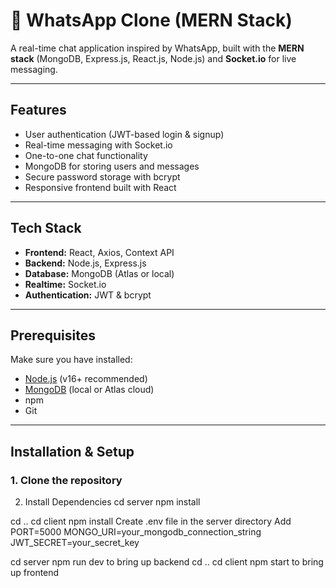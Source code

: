 # 📱 WhatsApp Clone (MERN Stack)

A real-time chat application inspired by WhatsApp, built with the **MERN stack** (MongoDB, Express.js, React.js, Node.js) and **Socket.io** for live messaging.  

---

## Features

- User authentication (JWT-based login & signup)  
- Real-time messaging with Socket.io  
- One-to-one chat functionality  
- MongoDB for storing users and messages  
- Secure password storage with bcrypt  
- Responsive frontend built with React  

---

## Tech Stack

- **Frontend:** React, Axios, Context API  
- **Backend:** Node.js, Express.js  
- **Database:** MongoDB (Atlas or local)  
- **Realtime:** Socket.io  
- **Authentication:** JWT & bcrypt  

---

##  Prerequisites

Make sure you have installed:

- [Node.js](https://nodejs.org/) (v16+ recommended)  
- [MongoDB](https://www.mongodb.com/) (local or Atlas cloud)  
- npm   
- Git  

---

## Installation & Setup

### 1. Clone the repository
2. Install Dependencies
  cd server
  npm install

cd ..
cd client
npm install
Create .env file in the server directory
Add 
PORT=5000
MONGO_URI=your_mongodb_connection_string
JWT_SECRET=your_secret_key

cd server
npm run dev to bring up backend 
cd ..
cd client
npm start to bring up frontend












